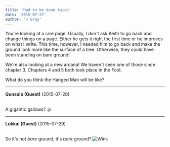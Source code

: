 ```yaml
---
title: 'Had to be done twice'
date: '2015-07-27'
author: 'J Gray'
---
```


<p>You're looking at a rare page. Usually, I don't ask Keith to go back and change things on a page. Either he gets it right the first time or he improves on what I write. This time, however, I needed him to go back and make the ground look more like the surface of a tree. Otherwise, they could have been standing on bare ground!</p><p>We're also looking at a new arcana! We haven't seen one of those since chapter 3. Chapters 4 and 5 both took place in the Fool. </p><p>What do you think the Hanged Man will be like?</p>

---
**Gunsolo (Guest)** (2015-07-28)

<br> A gigantic gallows? :p<br>

---
**Lukkai (Guest)** (2015-07-29)

<br> So it's not <i>bare</i> ground, it's <i>bark</i> ground? <img src="//smilies/wink1.gif" alt="Wink" border="0"><br>

